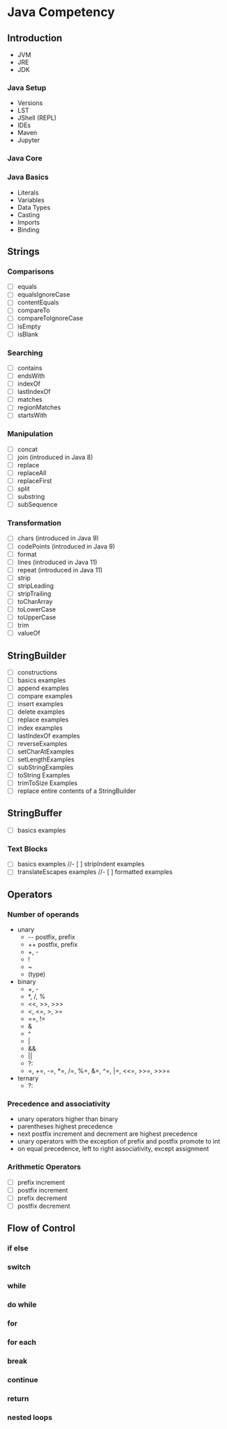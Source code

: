 # Java Competency

## Introduction 

* JVM
* JRE
* JDK

### Java Setup

* Versions
* LST
* JShell (REPL)
* IDEs
* Maven
* Jupyter

### Java Core

### Java Basics
* Literals
* Variables
* Data Types
* Casting
* Imports
* Binding

## Strings

### Comparisons

  - [ ] equals
  - [ ] equalsIgnoreCase
  - [ ] contentEquals
  - [ ] compareTo
  - [ ] compareToIgnoreCase
  - [ ] isEmpty
  - [ ] isBlank

### Searching

  - [ ] contains
  - [ ] endsWith
  - [ ] indexOf
  - [ ] lastIndexOf
  - [ ] matches
  - [ ] regionMatches
  - [ ] startsWith

### Manipulation

  - [ ] concat
  - [ ] join (introduced in Java 8)
  - [ ] replace
  - [ ] replaceAll
  - [ ] replaceFirst
  - [ ] split
  - [ ] substring
  - [ ] subSequence

### Transformation

  - [ ] chars (introduced in Java 9)
  - [ ] codePoints (introduced in Java 9)
  - [ ] format
  - [ ] lines (introduced in Java 11)
  - [ ] repeat (introduced in Java 11)
  - [ ] strip
  - [ ] stripLeading
  - [ ] stripTrailing
  - [ ] toCharArray
  - [ ] toLowerCase
  - [ ] toUpperCase
  - [ ] trim
  - [ ] valueOf

## StringBuilder
  - [ ] constructions
  - [ ] basics examples
  - [ ] append examples
  - [ ] compare examples
  - [ ] insert examples
  - [ ] delete examples
  - [ ] replace examples
  - [ ] index examples
  - [ ] lastIndexOf examples
  - [ ] reverseExamples
  - [ ] setCharAtExamples
  - [ ] setLengthExamples
  - [ ] subStringExamples
  - [ ] toString Examples
  - [ ] trimToSize Examples
  - [ ] replace entire contents of a StringBuilder

## StringBuffer
- [ ] basics examples

### Text Blocks

  - [ ] basics examples
  //- [ ] stripIndent examples
  - [ ] translateEscapes examples
  //- [ ] formatted examples

## Operators

### Number of operands
* unary
  * -- postfix, prefix
  * ++ postfix, prefix
  * +, -
  * !
  * ~
  * (type)
* binary
  * +, -
  * *, /, %
  * <<, >>, >>>
  * <, <=, >, >=
  * ==, !=
  * &
  * ^
  * |
  * &&
  * ||
  * ?:
  * =, +=, -=, *=, /=, %=, &=, ^=, |=, <<=, >>=, >>>=
* ternary
  * ?:

### Precedence and associativity
* unary operators higher than binary
* parentheses highest precedence
* next postfix increment and decrement are highest precedence
* unary operators with the exception of prefix and postfix promote to int
* on equal precedence, left to right associativity, except assignment

### Arithmetic Operators
- [ ] prefix increment
- [ ] postfix increment
- [ ] prefix decrement
- [ ] postfix decrement

## Flow of Control

### if else
### switch
### while
### do while
### for
### for each
### break
### continue
### return
### nested loops











